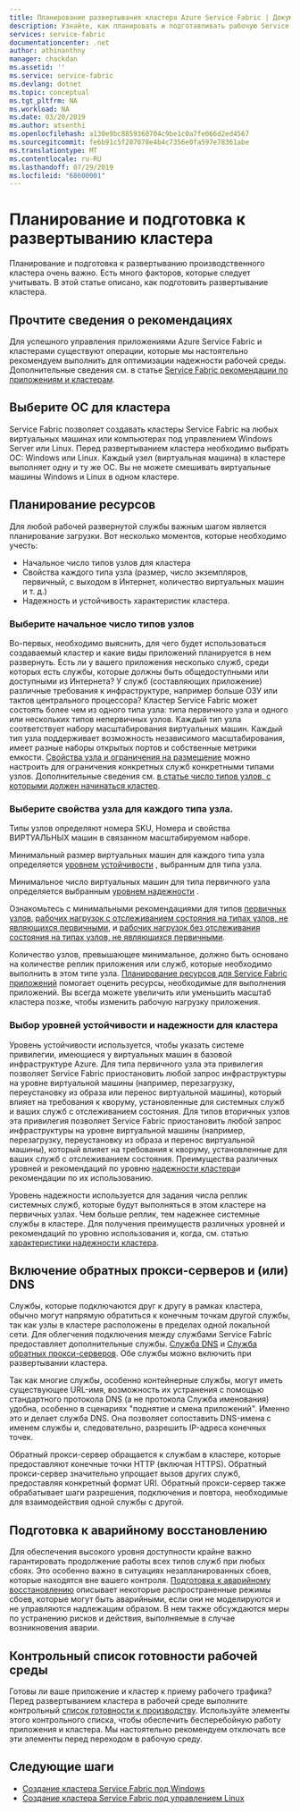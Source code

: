 ```yaml
---
title: Планирование развертывания кластера Azure Service Fabric | Документация Майкрософт
description: Узнайте, как планировать и подготавливать рабочую Service Fabric развертывание кластера в Azure.
services: service-fabric
documentationcenter: .net
author: athinanthny
manager: chackdan
ms.assetid: ''
ms.service: service-fabric
ms.devlang: dotnet
ms.topic: conceptual
ms.tgt_pltfrm: NA
ms.workload: NA
ms.date: 03/20/2019
ms.author: atsenthi
ms.openlocfilehash: a130e9bc8859360704c9be1c0a7fe066d2ed4567
ms.sourcegitcommit: fe6b91c5f287078e4b4c7356e0fa597e78361abe
ms.translationtype: MT
ms.contentlocale: ru-RU
ms.lasthandoff: 07/29/2019
ms.locfileid: "68600001"
---
```

# <a name="plan-and-prepare-for-a-cluster-deployment"></a>Планирование и подготовка к развертыванию кластера

Планирование и подготовка к развертыванию производственного кластера очень важно.  Есть много факторов, которые следует учитывать.  В этой статье описано, как подготовить развертывание кластера.

## <a name="read-the-best-practices-information"></a>Прочтите сведения о рекомендациях
Для успешного управления приложениями Azure Service Fabric и кластерами существуют операции, которые мы настоятельно рекомендуем выполнить для оптимизации надежности рабочей среды.  Дополнительные сведения см. в статье [Service Fabric рекомендации по приложениям и кластерам](service-fabric-best-practices-overview.md).

## <a name="select-the-os-for-the-cluster"></a>Выберите ОС для кластера
Service Fabric позволяет создавать кластеры Service Fabric на любых виртуальных машинах или компьютерах под управлением Windows Server или Linux.  Перед развертыванием кластера необходимо выбрать ОС:  Windows или Linux.  Каждый узел (виртуальная машина) в кластере выполняет одну и ту же ОС. Вы не можете смешивать виртуальные машины Windows и Linux в одном кластере.

## <a name="capacity-planning"></a>Планирование ресурсов
Для любой рабочей развернутой службы важным шагом является планирование загрузки. Вот несколько моментов, которые необходимо учесть:

* Начальное число типов узлов для кластера 
* Свойства каждого типа узла (размер, число экземпляров, первичный, с выходом в Интернет, количество виртуальных машин и т. д.)
* Надежность и устойчивость характеристик кластера.

### <a name="select-the-initial-number-of-node-types"></a>Выберите начальное число типов узлов
Во-первых, необходимо выяснить, для чего будет использоваться создаваемый кластер и какие виды приложений планируется в нем развернуть. Есть ли у вашего приложения несколько служб, среди которых есть службы, которые должны быть общедоступными или доступными из Интернета? У служб (составляющих приложение) различные требования к инфраструктуре, например больше ОЗУ или тактов центрального процессора? Кластер Service Fabric может состоять более чем из одного типа узла: типа первичного узла и одного или нескольких типов непервичных узлов. Каждый тип узла соответствует набору масштабирования виртуальных машин. Каждый тип узла поддерживает возможность независимого масштабирования, имеет разные наборы открытых портов и собственные метрики емкости. [Свойства узла и ограничения на размещение][placementconstraints] можно настроить для ограничения конкретных служб конкретными типами узлов.  Дополнительные сведения см. [в статье число типов узлов, с которыми должен начинаться кластер](service-fabric-cluster-capacity.md#the-number-of-node-types-your-cluster-needs-to-start-out-with).

### <a name="select-node-properties-for-each-node-type"></a>Выберите свойства узла для каждого типа узла.
Типы узлов определяют номера SKU, Номера и свойства ВИРТУАЛЬНЫХ машин в связанном масштабируемом наборе.

Минимальный размер виртуальных машин для каждого типа узла определяется [уровнем устойчивости][durability] , выбранным для типа узла.

Минимальное число виртуальных машин для типа первичного узла определяется выбранным [уровнем надежности][reliability] .

Ознакомьтесь с минимальными рекомендациями для типов [первичных узлов](service-fabric-cluster-capacity.md#primary-node-type---capacity-guidance), [рабочих нагрузок с отслеживанием состояния на типах узлов, не являющихся первичными](service-fabric-cluster-capacity.md#non-primary-node-type---capacity-guidance-for-stateful-workloads), и [рабочих нагрузок без отслеживания состояния на типах узлов, не являющихся первичными](service-fabric-cluster-capacity.md#non-primary-node-type---capacity-guidance-for-stateless-workloads). 

Количество узлов, превышающее минимальное, должно быть основано на количестве реплик приложения или служб, которые необходимо выполнить в этом типе узла.  [Планирование ресурсов для Service Fabric приложений](service-fabric-capacity-planning.md) помогает оценить ресурсы, необходимые для выполнения приложений. Вы всегда можете увеличить или уменьшить масштаб кластера позже, чтобы изменить рабочую нагрузку приложения. 

### <a name="select-the-durability-and-reliability-levels-for-the-cluster"></a>Выбор уровней устойчивости и надежности для кластера
Уровень устойчивости используется, чтобы указать системе привилегии, имеющиеся у виртуальных машин в базовой инфраструктуре Azure. Для типа первичного узла эта привилегия позволяет Service Fabric приостановить любой запрос инфраструктуры на уровне виртуальной машины (например, перезагрузку, переустановку из образа или перенос виртуальной машины), который влияет на требования к кворуму, установленные для системных служб и ваших служб с отслеживанием состояния. Для типов вторичных узлов эта привилегия позволяет Service Fabric приостановить любой запрос инфраструктуры на уровне виртуальной машины (например, перезагрузку, переустановку из образа и перенос виртуальной машины), который влияет на требования к кворуму, установленные для ваших служб с отслеживанием состояния.  Преимущества различных уровней и рекомендаций по уровню [надежности кластера][durability]и рекомендации по их использованию.

Уровень надежности используется для задания числа реплик системных служб, которые будут выполняться в этом кластере на первичных узлах. Чем больше реплик, тем надежнее системные службы в кластере.  Для получения преимуществ различных уровней и рекомендаций по уровню использования и, когда, см. статью [характеристики надежности кластера][reliability]. 

## <a name="enable-reverse-proxy-andor-dns"></a>Включение обратных прокси-серверов и (или) DNS
Службы, которые подключаются друг к другу в рамках кластера, обычно могут напрямую обратиться к конечным точкам другой службы, так как узлы в кластере расположены в пределах одной локальной сети. Для облегчения подключения между службами Service Fabric предоставляет дополнительные службы. [Служба DNS](service-fabric-dnsservice.md) и [Служба обратных прокси-серверов](service-fabric-reverseproxy.md).  Обе службы можно включить при развертывании кластера.

Так как многие службы, особенно контейнерные службы, могут иметь существующее URL-имя, возможность их устранения с помощью стандартного протокола DNS (а не протокола Служба именования) удобна, особенно в сценариях "поднятие и смена приложений". Именно это и делает служба DNS. Она позволяет сопоставить DNS-имена с именем службы и, следовательно, разрешить IP-адреса конечных точек.

Обратный прокси-сервер обращается к службам в кластере, которые предоставляют конечные точки HTTP (включая HTTPS). Обратный прокси-сервер значительно упрощает вызов других служб, предоставляя конкретный формат URI.  Обратный прокси-сервер также обрабатывает шаги разрешения, подключения и повтора, необходимые для взаимодействия одной службы с другой.

## <a name="prepare-for-disaster-recovery"></a>Подготовка к аварийному восстановлению
Для обеспечения высокого уровня доступности крайне важно гарантировать продолжение работы всех типов служб при любых сбоях. Это особенно важно в ситуациях незапланированных сбоев, которые находятся вне вашего контроля. [Подготовка к аварийному восстановлению](service-fabric-disaster-recovery.md) описывает некоторые распространенные режимы сбоев, которые могут быть аварийными, если они не моделируются и не управляются надлежащим образом. В нем также обсуждаются меры по устранению рисков и действия, выполняемые в случае возникновения аварии.

## <a name="production-readiness-checklist"></a>Контрольный список готовности рабочей среды
Готовы ли ваше приложение и кластер к приему рабочего трафика? Перед развертыванием кластера в рабочей среде выполните контрольный [список готовности к производству](service-fabric-production-readiness-checklist.md). Используйте элементы этого контрольного списка, чтобы обеспечить бесперебойную работу приложения и кластера. Мы настоятельно рекомендуем отключать все эти элементы перед переходом в рабочую среду.

## <a name="next-steps"></a>Следующие шаги
* [Создание кластера Service Fabric под Windows](service-fabric-best-practices-overview.md)
* [Создание кластера Service Fabric под управлением Linux](service-fabric-tutorial-create-vnet-and-linux-cluster.md)

[placementconstraints]: service-fabric-cluster-resource-manager-cluster-description.md#node-properties-and-placement-constraints
[durability]: service-fabric-cluster-capacity.md#the-durability-characteristics-of-the-cluster
[reliability]: service-fabric-cluster-capacity.md#the-reliability-characteristics-of-the-cluster